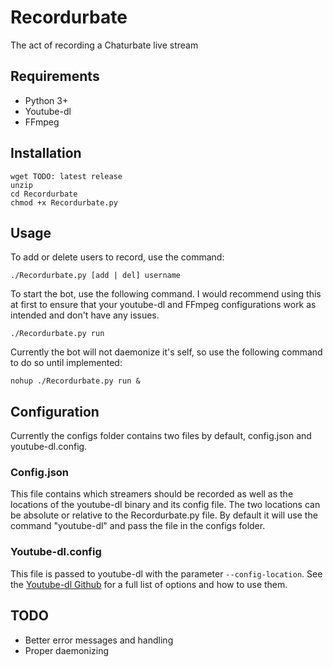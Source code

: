 # Recordurbate
The act of recording a Chaturbate live stream
## Requirements
* Python 3+
* Youtube-dl
* FFmpeg
## Installation
```commandline
wget TODO: latest release
unzip
cd Recordurbate
chmod +x Recordurbate.py
```
## Usage
To add or delete users to record, use the command:
```
./Recordurbate.py [add | del] username
```
To start the bot, use the following command. I would recommend using this at first to ensure that your youtube-dl and FFmpeg configurations work as intended and don't have any issues.
```commandline
./Recordurbate.py run
```
Currently the bot will not daemonize it's self, so use the following command to do so until implemented:
```commandline
nohup ./Recordurbate.py run &
```
## Configuration
Currently the configs folder contains two files by default, config.json and youtube-dl.config.
###  Config.json
This file contains which streamers should be recorded as well as the locations of the youtube-dl binary and its config file. The two locations can be absolute or relative to the Recordurbate.py file. By default it will use the command "youtube-dl" and pass the file in the configs folder.
### Youtube-dl.config
This file is passed to youtube-dl with the parameter `--config-location`. See the [Youtube-dl Github](https://github.com/rg3/youtube-dl) for a full list of options and how to use them.
## TODO
* Better error messages and handling
* Proper daemonizing